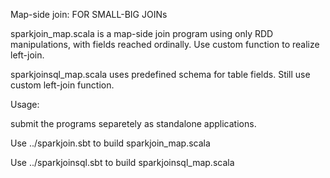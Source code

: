 Map-side join: FOR SMALL-BIG JOINs

sparkjoin_map.scala is a map-side join program using only RDD manipulations, with fields reached ordinally. Use custom function to realize left-join.

sparkjoinsql_map.scala uses predefined schema for table fields. Still use custom left-join function.

Usage:
  
  submit the programs separetely as standalone applications.

  Use ../sparkjoin.sbt to build sparkjoin_map.scala

  Use ../sparkjoinsql.sbt to build sparkjoinsql_map.scala


